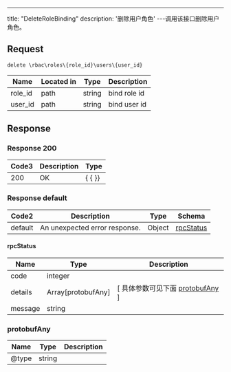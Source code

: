 ---
title: "DeleteRoleBinding"
description: '删除用户角色'
---调用该接口删除用户角色。



## Request


```
delete \rbac\roles\{role_id}\users\{user_id}
```

| Name | Located in | Type | Description | 
| ---- | ---------- | ----------- | ----------- | 
| role_id | path | string | bind role id |  
| user_id | path | string | bind user id |  

## Response

### Response  200
| Code3 | Description | Type | 
| ---- | ----------- | ------ | 
| 200 | OK | {   { }} |

### Response  default 
| Code2 | Description | Type | Schema |
| ---- | ----------- | ------ | ------ |
| default | An unexpected error response. | Object | [rpcStatus](#rpcStatus) |

#### rpcStatus

| Name | Type | Description | 
| ---- | ---- | ----------- |     
| code | integer |  |          
| details | Array[protobufAny] |  [ 具体参数可见下面 [protobufAny](#protobufAny) ] |       
| message | string |  |   

### protobufAny
| Name | Type | Description | 
| ---- | ---- | ----------- |     
| @type | string |  |   




